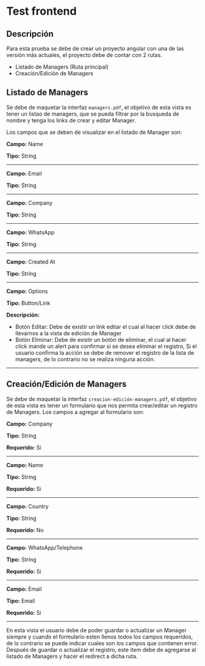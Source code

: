 # Test frontend

## Descripción
Para esta prueba se debe de crear un proyecto angular con una de las versión más actuales, el proyecto debe de contar con 2 rutas.
- Listado de Managers (Ruta principal)
- Creación/Edición de Managers

## Listado de Managers
Se debe de maquetar  la interfaz `managers.pdf`, el objetivo de esta vista es tener un listao de managers, que se pueda filtrar por la busqueda de nombre y tenga los links de crear y editar Manager.

Los campos que se deben de visualizar en el listado de Manager son:


**Campo:** Name 

**Tipo:** String

---

**Campo:** Email 

**Tipo:** String

---

**Campo:** Company 

**Tipo:** String

---

**Campo:** WhatsApp 

**Tipo:** String

---

**Campo:** Created At 

**Tipo:** String

---

**Campo:** Options 

**Tipo:** Button/Link

**Descripción:** 
- Botón Editar: Debe de existir un link editar el cual al hacer click debe de llevarnos a la vista de edición de Manager
- Botón Eliminar: Debe de existir un botón de eliminar, el cual al hacer click mande un alert para confirmar si se desea eliminar el registro, Si el usuario confirma la acción se debe de remover el registro de la lista de managers, de lo contrario no se realiza ninguna acción.

---

## Creación/Edición de Managers
Se debe de maquetar  la interfaz `creacion-edición-managers.pdf`, el objetivo de esta vista es tener un formulario que nos permita crear/editar un registro de Managers. Los campos a agregar al formulario son:


**Campo:** Company 

**Tipo:** String

**Requerido:** Si

--- 

**Campo:** Name 

**Tipo:** String

**Requerido:** Si

---

**Campo:** Country 

**Tipo:** String

**Requerido:** No

---

**Campo:** WhatsApp/Telephone 

**Tipo:** String

**Requerido:** Si


---

**Campo:** Email

**Tipo:** Email

**Requerido:** Si

---

En esta vista el usuario debe de poder guardar o actualizar un Manager siempre y cuando el formulario esten llenos todos los campos requeridos, de lo contrario se puede indicar cuales son los campos que contienen error.
Después de guardar o actualizar el registro, este item debe de agregarse al listado de Managers y hacer el redirect a dicha ruta.